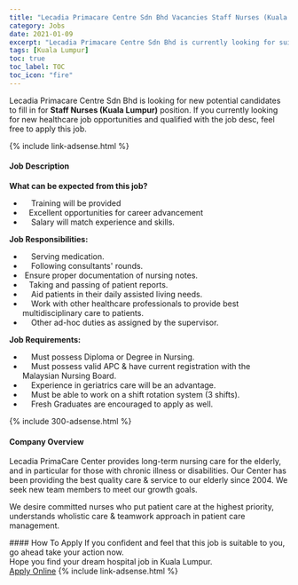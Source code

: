 ```yaml
---
title: "Lecadia Primacare Centre Sdn Bhd Vacancies Staff Nurses (Kuala Lumpur)" 
category: Jobs 
date: 2021-01-09 
excerpt: "Lecadia Primacare Centre Sdn Bhd is currently looking for suitable person to fill in the Staff Nurses (Kuala Lumpur) which positioned at Kuala Lumpur" 
tags: [Kuala Lumpur] 
toc: true 
toc_label: TOC 
toc_icon: "fire" 
--- 
```


<p>Lecadia Primacare Centre Sdn Bhd is looking for new potential candidates to fill in for <b>Staff Nurses (Kuala Lumpur)</b> position. If you currently looking for new healthcare job opportunities and qualified with the job desc, feel free to apply this job.
</p>{% include link-adsense.html %} 
<div><div><h4>Job Description</h4></div><div><div><span><div><p><strong>What can be expected from this job?&#160;</strong></p><ul><li>&#160;&#160;&#160;&#160;Training will be provided</li><li>&#160;&#160;&#160;Excellent opportunities for career advancement</li><li>&#160;&#160;&#160;&#160;Salary will match experience and skills.</li></ul><p><strong>Job Responsibilities:</strong></p><ul><li>&#160;&#160;&#160;&#160;Serving medication.</li><li>&#160;&#160;&#160;&#160;Following consultants' rounds.</li><li>&#160;Ensure proper documentation of nursing notes.</li><li>&#160;&#160;&#160;Taking and passing of patient reports.</li><li>&#160;&#160;&#160;&#160;Aid patients in their daily assisted living needs.</li><li>&#160;&#160;&#160;&#160;Work with other healthcare professionals to provide best multidisciplinary care to patients.</li><li>&#160;&#160;&#160;&#160;Other ad-hoc duties as assigned by the supervisor.</li></ul><p><strong>Job Requirements:</strong></p><ul><li>&#160;&#160;&#160;&#160;Must possess Diploma or Degree in Nursing.</li><li>&#160;&#160;&#160;&#160;Must possess valid APC &amp; have current registration with the Malaysian Nursing Board.</li><li>&#160;&#160;&#160;&#160;Experience in geriatrics care will be an advantage.</li><li>&#160;&#160;&#160;&#160;Must be able to work on a shift rotation system (3 shifts).</li><li>&#160;&#160;&#160;&#160;Fresh Graduates are encouraged to apply as well.</li></ul></div></span></div></div></div> 
{% include 300-adsense.html %} 
<div><div><h4>Company Overview</h4></div><div><div><span><div><p>Lecadia PrimaCare Center provides long-term nursing care for the elderly, and in particular for those with chronic illness or disabilities. Our Center has been providing the best quality care &amp; service to our elderly since 2004. We seek new team members to meet our growth goals.</p><p>We desire committed nurses who put patient care at the highest priority, understands wholistic care &amp; teamwork approach in patient care management.</p></div></span></div></div></div> 
#### How To Apply 
If you confident and feel that this job is suitable to you, go ahead take your action now. <br/> 
Hope you find your dream hospital job in Kuala Lumpur. <br/> 
<a href="https://www.jobstreet.com.my/en/job/staff-nurses-kuala-lumpur-4460297?jobId=jobstreet-my-job-4460297&sectionRank=15&token=0~ac411036-0be5-4354-b179-c7f28787ebbe&fr=SRP%20View%20In%20New%20Ta" class="btn btn--warning" target="_blank" rel="nofollow noopenner">Apply Online</a> 
{% include link-adsense.html %} 